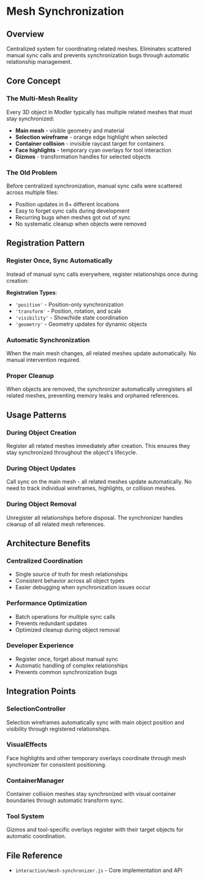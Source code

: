 # Mesh Synchronization

## Overview
Centralized system for coordinating related meshes. Eliminates scattered manual sync calls and prevents synchronization bugs through automatic relationship management.

## Core Concept

### The Multi-Mesh Reality
Every 3D object in Modler typically has multiple related meshes that must stay synchronized:
- **Main mesh** - visible geometry and material
- **Selection wireframe** - orange edge highlight when selected  
- **Container collision** - invisible raycast target for containers
- **Face highlights** - temporary cyan overlays for tool interaction
- **Gizmos** - transformation handles for selected objects

### The Old Problem
Before centralized synchronization, manual sync calls were scattered across multiple files:
- Position updates in 6+ different locations
- Easy to forget sync calls during development
- Recurring bugs when meshes got out of sync
- No systematic cleanup when objects were removed

## Registration Pattern

### Register Once, Sync Automatically
Instead of manual sync calls everywhere, register relationships once during creation:

**Registration Types**:
- `'position'` - Position-only synchronization
- `'transform'` - Position, rotation, and scale  
- `'visibility'` - Show/hide state coordination
- `'geometry'` - Geometry updates for dynamic objects

### Automatic Synchronization
When the main mesh changes, all related meshes update automatically. No manual intervention required.

### Proper Cleanup
When objects are removed, the synchronizer automatically unregisters all related meshes, preventing memory leaks and orphaned references.

## Usage Patterns

### During Object Creation
Register all related meshes immediately after creation. This ensures they stay synchronized throughout the object's lifecycle.

### During Object Updates
Call sync on the main mesh - all related meshes update automatically. No need to track individual wireframes, highlights, or collision meshes.

### During Object Removal
Unregister all relationships before disposal. The synchronizer handles cleanup of all related mesh references.

## Architecture Benefits

### Centralized Coordination
- Single source of truth for mesh relationships
- Consistent behavior across all object types
- Easier debugging when synchronization issues occur

### Performance Optimization
- Batch operations for multiple sync calls
- Prevents redundant updates
- Optimized cleanup during object removal

### Developer Experience
- Register once, forget about manual sync
- Automatic handling of complex relationships
- Prevents common synchronization bugs

## Integration Points

### SelectionController
Selection wireframes automatically sync with main object position and visibility through registered relationships.

### VisualEffects
Face highlights and other temporary overlays coordinate through mesh synchronizer for consistent positioning.

### ContainerManager
Container collision meshes stay synchronized with visual container boundaries through automatic transform sync.

### Tool System
Gizmos and tool-specific overlays register with their target objects for automatic coordination.

## File Reference
- `interaction/mesh-synchronizer.js` - Core implementation and API